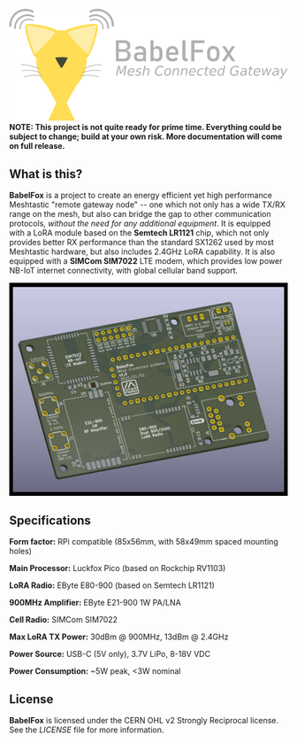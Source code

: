 ![BabelFox logo](logo/babelfox-text-sm-neutral.png)
**NOTE: This project is not quite ready for prime time. Everything could be subject to change; build at your own risk. More documentation will come on full release.**

## What is this?
**BabelFox** is a project to create an energy efficient yet high performance Meshtastic "remote gateway node" -- one which not only has a wide TX/RX range on the mesh, but also can bridge the gap to other communication protocols, *without the need for any additional equipment*. It is equipped with a LoRA module based on the **Semtech LR1121** chip, which not only provides better RX performance than the standard SX1262 used by most Meshtastic hardware, but also includes 2.4GHz LoRA capability. It is also equipped with a **SIMCom SIM7022** LTE modem, which provides low power NB-IoT internet connectivity, with global cellular band support.

![BabelFox board view](repo_assets/board_img.png)

## Specifications
**Form factor:** RPi compatible (85x56mm, with 58x49mm spaced mounting holes)

**Main Processor:** Luckfox Pico (based on Rockchip RV1103)

**LoRA Radio:** EByte E80-900 (based on Semtech LR1121)

**900MHz Amplifier:** EByte E21-900 1W PA/LNA

**Cell Radio:** SIMCom SIM7022

**Max LoRA TX Power:** 30dBm @ 900MHz, 13dBm @ 2.4GHz

**Power Source:** USB-C (5V only), 3.7V LiPo, 8-18V VDC

**Power Consumption:** ~5W peak, <3W nominal


## License

**BabelFox** is licensed under the CERN OHL v2 Strongly Reciprocal license. See the *LICENSE* file for more information.